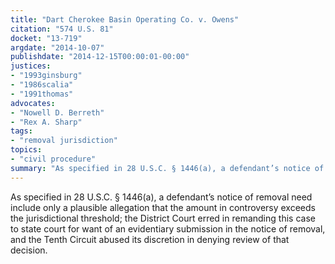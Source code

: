 ```yaml
---
title: "Dart Cherokee Basin Operating Co. v. Owens"
citation: "574 U.S. 81"
docket: "13-719"
argdate: "2014-10-07"
publishdate: "2014-12-15T00:00:01-00:00"
justices:
- "1993ginsburg"
- "1986scalia"
- "1991thomas"
advocates:
- "Nowell D. Berreth"
- "Rex A. Sharp"
tags:
- "removal jurisdiction"
topics:
- "civil procedure"
summary: "As specified in 28 U.S.C. § 1446(a), a defendant’s notice of removal need include only a plausible allegation that the amount in controversy exceeds the jurisdictional threshold; the District Court erred in remanding this case to state court for want of an evidentiary submission in the notice of removal, and the Tenth Circuit abused its discretion in denying review of that decision."
---
```

As specified in 28 U.S.C. § 1446(a), a defendant’s notice of removal need include only a plausible allegation that the amount in controversy exceeds the jurisdictional threshold; the District Court erred in remanding this case to state court for want of an evidentiary submission in the notice of removal, and the Tenth Circuit abused its discretion in denying review of that decision.

